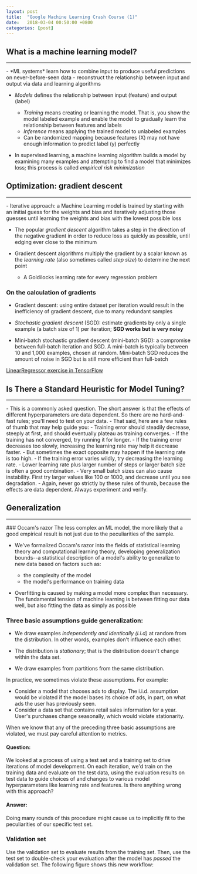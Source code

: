 ```yaml
---
layout: post
title:  "Google Machine Learning Crash Course (1)"
date:   2018-03-04 00:50:00 +0800
categories: [post]
---
```


## What is a machine learning model?
<hr>
- *ML systems* learn how to combine input to produce useful predictions on never-before-seen data
	- reconstruct the relationship between input and output via data and learning algorithms

- *Models* defines the relationship between input (feature) and output (label)
	- *Training* means creating or learning the model. That is, you show the model labeled example and enable the model to gradually learn the relationship between features and labels
	- *Inference* means applying the trained model to unlabeled examples
	- Can be randomized mapping because features (X) may not have enough information to predict label (y) perfectly

- In supervised learning, a machine learning algorithm builds a model by examining many examples and attempting to find a model that minimizes loss; this process is called *empirical risk minimization*

## Optimization: gradient descent
<hr>
- Iterative approach: a Machine Learning model is trained by starting with an initial guess for the weights and bias and iteratively adjusting those guesses until learning the weights and bias with the lowest possible loss

- The popular *gradient descent* algorithm takes a step in the direction of the negative gradient in order to reduce loss as quickly as possible, until edging ever close to the minimum

- Gradient descent algorithms multiply the gradient by a scalar known as the *learning rate* (also sometimes called *step size*) to determine the next point
	- A Goldilocks learning rate for every regression problem

### On the calculation of gradients
- Gradient descent: using entire dataset per iteration would result in the inefficiency of gradient descent, due to many redundant samples 

- *Stochastic gradient descent* (SGD): estimate gradients by only a single example (a batch size of 1) per iteration; **SGD works but is very noisy**

- Mini-batch stochastic gradient descent (mini-batch SGD): a compromise between full-batch iteration and SGD. A mini-batch is typically between 10 and 1,000 examples, chosen at random. Mini-batch SGD reduces the amount of noise in SGD but is still more efficient than full-batch


[LinearRegressor exercise in TensorFlow](https://colab.research.google.com/notebooks/mlcc/first_steps_with_tensor_flow.ipynb?hl=en-US)

## Is There a Standard Heuristic for Model Tuning?
<hr>
- This is a commonly asked question. The short answer is that the effects of different hyperparameters are data dependent. So there are no hard-and-fast rules; you'll need to test on your data.
- That said, here are a few rules of thumb that may help guide you:
	- Training error should steadily decrease, steeply at first, and should eventually plateau as training converges.
	- If the training has not converged, try running it for longer.
	- If the training error decreases too slowly, increasing the learning rate may help it decrease faster.
	- But sometimes the exact opposite may happen if the learning rate is too high.
	- If the training error varies wildly, try decreasing the learning rate.
	- Lower learning rate plus larger number of steps or larger batch size is often a good combination.
	- Very small batch sizes can also cause instability. First try larger values like 100 or 1000, and decrease until you see degradation.
- Again, never go strictly by these rules of thumb, because the effects are data dependent. Always experiment and verify.

## Generalization
<hr>
### Occam's razor
The less complex an ML model, the more likely that a good empirical result is not just due to the peculiarities of the sample.

- We've formalized Occam's razor into the fields of statistical learning theory and computational learning theory, developing generalization bounds--a statistical description of a model's ability to generalize to new data based on factors such as:
	- the complexity of the model
	- the model's performance on training data

- Overfitting is caused by making a model more complex than necessary. The fundamental tension of machine learning is between fitting our data well, but also fitting the data as simply as possible

### Three basic assumptions guide generalization:

- We draw examples *independently and identically (i.i.d)* at random from the distribution. In other words, examples don't influence each other.
- The distribution is *stationary*; that is the distribution doesn't change within the data set.

- We draw examples from partitions from the same distribution.

In practice, we sometimes violate these assumptions. For example:

- Consider a model that chooses ads to display. The i.i.d. assumption would be violated if the model bases its choice of ads, in part, on what ads the user has previously seen.
- Consider a data set that contains retail sales information for a year. User's purchases change seasonally, which would violate stationarity.

When we know that any of the preceding three basic assumptions are violated, we must pay careful attention to metrics.

#### Question:
We looked at a process of using a test set and a training set to drive iterations of model development. On each iteration, we'd train on the training data and evaluate on the test data, using the evaluation results on test data to guide choices of and changes to various model hyperparameters like learning rate and features. Is there anything wrong with this approach?

#### Answer:
Doing many rounds of this procedure might cause us to implicitly fit to the peculiarities of our specific test set.


### Validation set
Use the validation set to evaluate results from the training set. Then, use the test set to double-check your evaluation after the model has *passed* the validation set. The following figure shows this new workflow:
